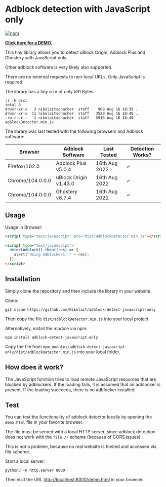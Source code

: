 # Adblock detection with JavaScript only

[![npm](https://img.shields.io/npm/v/adblock-detect-javascript-only)](https://www.npmjs.com/package/adblock-detect-javascript-only)

[**Click here for a DEMO.**](https://incolumitas.com/2020/12/27/detecting-uBlock-Origin-and-Adblock-Plus-with-JavaScript-only/)

This tiny library allows you to detect uBlock Origin, Adblock Plus and Ghostery with JavaScript only.

Other adblock software is very likely also supported.

There are no external requests to non-local URLs. Only JavaScript is required.

The library has a tiny size of only 591 Bytes.

```
ll -h dist 
total 8
drwxr-xr-x   3 nikolaitschacher  staff    96B Aug 16 18:35 .
drwxr-xr-x  11 nikolaitschacher  staff   352B Aug 16 18:45 ..
-rw-r--r--   1 nikolaitschacher  staff   591B Aug 16 18:49 adblockDetector.min.js
```

The library was last tested with the following browsers and Adblock software:

| Browser             | Adblock Software      | Last Tested   | Detection Works? |
|---------------------|-----------------------|---------------|------------------|
| Firefox/102.0       | Adblock Plus v5.0.4   | 16th Aug 2022 | ✓                |
| Chrome/104.0.0.0    | uBlock Origin v1.43.0 | 16th Aug 2022 | ✓                |
| Chrome/104.0.0.0    | Ghostery v8.7.4       | 16th Aug 2022 | ✓                |

## Usage

Usage in Browser:

```HTML
<script type="text/javascript" src="dist/adblockDetector.min.js"></script>
 
<script type="text/javascript">
  detectAdblock().then((res) => { 
    alert("Using Adblockers: " + res);
  });
</script>
```

## Installation

Simply clone the repository and then include the library in your website.

Clone:

```
git clone https://github.com/NikolaiT/adblock-detect-javascript-only
```

Then copy the file `dist/adblockDetector.min.js` into your local project.

Alternatively, install the module via npm:

```
npm install adblock-detect-javascript-only
```

Copy the file from `npm_modules/adblock-detect-javascript-only/dist/adblockDetector.min.js` into your local folder.


## How does it work?

The JavaScript function tries to load remote JavaScript resources that are blocked by adblockers. If the loading fails, it is assumed that an adblocker is present. If the loading succeeds, there is no adblocker installed.

## Test

You can test the functionality of adblock detector locally by opening the `demo.html` file in your favorite browser.

The file must be served with a local HTTP server, since adblock detection does not work with the `file://` scheme (because of CORS issues).

This is not a problem, because no real website is hosted and accessed via file scheme.

Start a local server: 

```
python3 -m http.server 8000
```

Then visit the URL [http://localhost:8000/demo.html](http://localhost:8000/demo.html) in your browser.
